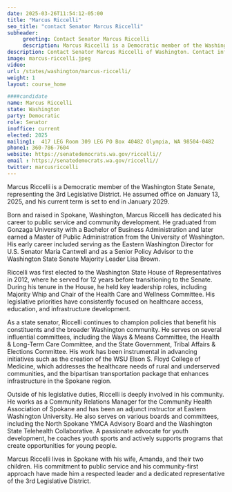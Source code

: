 ```yaml
---
date: 2025-03-26T11:54:12-05:00
title: "Marcus Riccelli"
seo_title: "contact Senator Marcus Riccelli"
subheader:
     greeting: Contact Senator Marcus Riccelli
     description: Marcus Riccelli is a Democratic member of the Washington State Senate, representing the 3rd Legislative District. He assumed office on January 13, 2025, and his current term is set to end in January 2029.
description: Contact Senator Marcus Riccelli of Washington. Contact information for Marcus Riccelli includes email address, phone number, and mailing address.
image: marcus-riccelli.jpeg
video:
url: /states/washington/marcus-riccelli/
weight: 1
layout: course_home

####candidate
name: Marcus Riccelli
state: Washington
party: Democratic
role: Senator
inoffice: current
elected: 2025
mailing1:  417 LEG Room 309 LEG PO Box 40482 Olympia, WA 98504-0482
phone1: 360-786-7604
website: https://senatedemocrats.wa.gov/riccelli//
email : https://senatedemocrats.wa.gov/riccelli//
twitter: marcusriccelli
---
```

Marcus Riccelli is a Democratic member of the Washington State Senate, representing the 3rd Legislative District. He assumed office on January 13, 2025, and his current term is set to end in January 2029.

Born and raised in Spokane, Washington, Marcus Riccelli has dedicated his career to public service and community development. He graduated from Gonzaga University with a Bachelor of Business Administration and later earned a Master of Public Administration from the University of Washington. His early career included serving as the Eastern Washington Director for U.S. Senator Maria Cantwell and as a Senior Policy Advisor to the Washington State Senate Majority Leader Lisa Brown.

Riccelli was first elected to the Washington State House of Representatives in 2012, where he served for 12 years before transitioning to the Senate. During his tenure in the House, he held key leadership roles, including Majority Whip and Chair of the Health Care and Wellness Committee. His legislative priorities have consistently focused on healthcare access, education, and infrastructure development.

As a state senator, Riccelli continues to champion policies that benefit his constituents and the broader Washington community. He serves on several influential committees, including the Ways & Means Committee, the Health & Long-Term Care Committee, and the State Government, Tribal Affairs & Elections Committee. His work has been instrumental in advancing initiatives such as the creation of the WSU Elson S. Floyd College of Medicine, which addresses the healthcare needs of rural and underserved communities, and the bipartisan transportation package that enhances infrastructure in the Spokane region.

Outside of his legislative duties, Riccelli is deeply involved in his community. He works as a Community Relations Manager for the Community Health Association of Spokane and has been an adjunct instructor at Eastern Washington University. He also serves on various boards and committees, including the North Spokane YMCA Advisory Board and the Washington State Telehealth Collaborative. A passionate advocate for youth development, he coaches youth sports and actively supports programs that create opportunities for young people.

Marcus Riccelli lives in Spokane with his wife, Amanda, and their two children. His commitment to public service and his community-first approach have made him a respected leader and a dedicated representative of the 3rd Legislative District.
